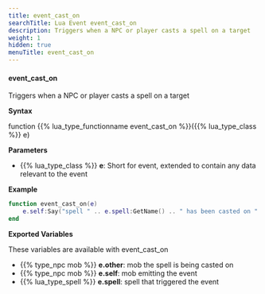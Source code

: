 ```yaml
---
title: event_cast_on
searchTitle: Lua Event event_cast_on
description: Triggers when a NPC or player casts a spell on a target
weight: 1
hidden: true
menuTitle: event_cast_on
---
```


#### event_cast_on

Triggers when a NPC or player casts a spell on a target

**Syntax**

function {{% lua_type_functionname event_cast_on %}}({{% lua_type_class %}} e)


**Parameters**
- {{% lua_type_class %}} **e**: Short for event, extended to contain any data relevant to the event

**Example**

```lua
function event_cast_on(e)
    e.self:Say("spell " .. e.spell:GetName() .. " has been casted on " .. e.other:GetName() .. "!");
end
```

**Exported Variables**

These variables are available with event_cast_on
- {{% type_npc mob %}} **e.other**: mob the spell is being casted on
- {{% type_npc mob %}} **e.self**: mob emitting the event
- {{% lua_type_spell %}} **e.spell**: spell that triggered the event